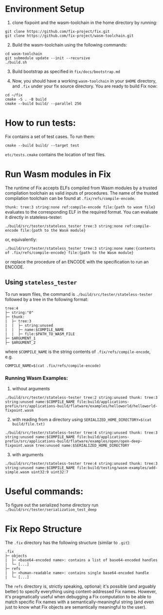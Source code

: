 # Environment Setup

1. clone fixpoint and the wasm-toolchain in the home directory by running:
```
git clone https://github.com/fix-project/fix.git
git clone https://github.com/fix-project/wasm-toolchain.git
```
2. Build the wasm-toolchain using the following commands:
```
cd wasm-toolchain
git submodule update --init --recursive
./build.sh
```
3. Build bootstrap as specified in `fix/docs/bootstrap.md`

4. Now, you should have a working `wasm-toolchain` in your `$HOME` directory,
   and `.fix` under your fix source directory. You are ready to build
Fix now:
```
cd ~/fix
cmake -S . -B build
cmake --build build/ --parallel 256
```

# How to run tests:
Fix contains a set of test cases. To run them:
```
cmake --build build/ --target test
```
`etc/tests.cmake` contains the location of test files.


# Run Wasm modules in Fix
The runtime of Fix accepts ELFs compiled from Wasm modules by a trusted compilation
toolchain as valid inputs of procedures. The name of the trusted compilation toolchain 
can be found at `.fix/refs/compile-encode`. 

`thunk: tree:3 string:none ref:compile-encode file:{path to wasm file}`
evaluates to the corresponding ELF in the required format. You can evaluate it directly in
stateless-tester:
```
./build/src/tester/stateless_tester tree:3 string:none ref:compile-encode file:{path to the Wasm module}
```
or, equivalently:
```
./build/src/tester/stateless_tester tree:3 string:none name:{contents of .fix/refs/compile-encode} file:{path to the Wasm module}
```
or replace the procedure of an ENCODE with the specification to run an ENCODE.

## Using `stateless_tester`
To run wasm files, the command is `./build/src/tester/stateless-tester` followed by a tree in the following format:
```
tree:4
├─ string:"0"
├─ thunk:
|  ├─ tree:3
|  |  ├─ string:unused
|  |  ├─ name:$COMPILE_NAME
|  |  ├─ file:$PATH_TO_WASM_FILE
├─ $ARGUMENT_1
├─ $ARGUMENT_2
```

where `$COMPILE_NAME` is the string contents of `.fix/refs/compile-encode`, e.g.

```
COMPILE_NAME=$(cat .fix/refs/compile-encode)
```

### Running Wasm Examples:
1. without arguments
```
./build/src/tester/stateless-tester tree:2 string:unused thunk: tree:3 string:unused name:$COMPILE_NAME file:build/applications-prefix/src/applications-build/flatware/examples/helloworld/helloworld-fixpoint.wasm
```
2. with reading from a directory using `SERIALIZED_HOME_DIRECTORY=$(cat build/file.txt)`
```
./build/src/tester/stateless-tester tree:4 string:unused thunk: tree:3 string:unused name:$COMPILE_NAME file:build/applications-prefix/src/applications-build/flatware/examples/open/open-deep-fixpoint.wasm tree:unused name:$SERIALIZED_HOME_DIRECTORY
```
3. with arguments
```
./build/src/tester/stateless-tester tree:4 string:unused thunk: tree:3 string:unused name:$COMPILE_NAME file:build/testing/wasm-examples/add-simple.wasm uint32:9 uint32:7
```

# Useful commands:
To figure out the serialized home directory run `./build/src/tester/serialization_test_deep`

# Fix Repo Structure

The `.fix` directory has the following structure (similar to `.git`):
```
.fix
├─ objects
|  ├─ <base64-encoded name>: contains a list of base64-encoded handles
|  └─ [...]
├─ refs
|  ├─ <human-readable name>: contains single base64-encoded handle
|  └─ [...]
```

The `refs` directory is, strictly speaking, optional; it's possible (and
arguably better) to specify everything using content-addressed Fix names.
However, it's pragmatically useful when debugging a Fix computation to be able
to match specific Fix names with a semantically-meaningful string (and even
just to know what Fix objects are semantically meaningful to the user).
